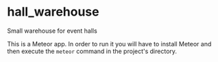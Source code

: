 # hall_warehouse
Small warehouse for event halls

This is a Meteor app. 
In order to run it you will have to install Meteor and then execute the `meteor` command in the project's directory.
